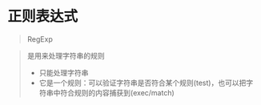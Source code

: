 # 正则表达式

> RegExp

> 是用来处理字符串的规则
>
> - 只能处理字符串
> - 它是一个规则：可以验证字符串是否符合某个规则(test)，也可以把字符串中符合规则的内容捕获到(exec/match)